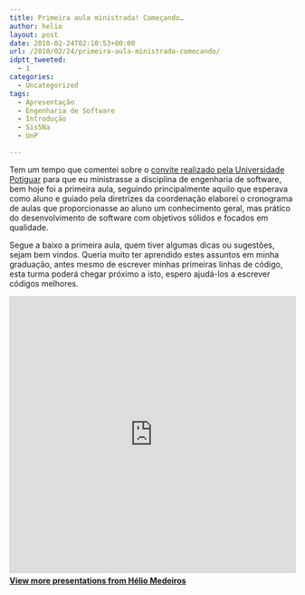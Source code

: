 ```yaml
---
title: Primeira aula ministrada! Começando…
author: helio
layout: post
date: 2010-02-24T02:10:53+00:00
url: /2010/02/24/primeira-aula-ministrada-comecando/
idptt_tweeted:
  - 1
categories:
  - Uncategorized
tags:
  - Apresentação
  - Engenharia de Software
  - Introdução
  - Sis5Na
  - UnP

---
```

Tem um tempo que comentei sobre o <a title="UnP" href="/2010/01/26/ola-unp-mais-um-professor-na-familia/" target="_self">convite realizado pela Universidade Potiguar</a> para que eu ministrasse a disciplina de engenharia de software, bem hoje foi a primeira aula, seguindo principalmente aquilo que esperava como aluno e guiado pela diretrizes da coordenação elaborei o cronograma de aulas que proporcionasse ao aluno um conhecimento geral, mas prático do desenvolvimento de software com objetivos sólidos e focados em qualidade.

Segue a baixo a primeira aula, quem tiver algumas dicas ou sugestões, sejam bem vindos. Queria muito ter aprendido estes assuntos em minha graduação, antes mesmo de escrever minhas primeiras linhas de código, esta turma poderá chegar próximo a isto, espero ajudá-los a escrever códigos melhores.

<div style="margin-bottom: 20px;">
<iframe src="https://www.slideshare.net/slideshow/embed_code/key/DOY0KvX1rPPUEh" width="597" height="486" frameborder="0" marginwidth="0" marginheight="0" scrolling="no" style="border:1px solid #CCC; border-width:1px; margin-bottom:5px; max-width: 100%;" allowfullscreen></iframe>
</iframe>
<div style="margin-bottom:5px">
    <strong><a href="//www.slideshare.net/heliomedeiros" target="_blank">View more presentations from Hélio Medeiros</a></strong>
</div>
</div>